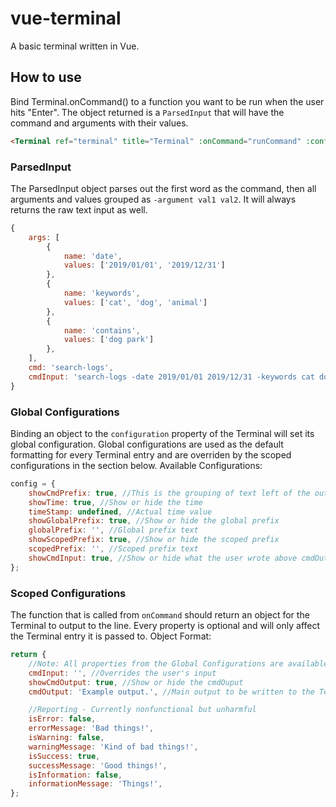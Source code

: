 # vue-terminal

A basic terminal written in Vue.

## How to use

Bind Terminal.onCommand() to a function you want to be run when the user hits "Enter". The object returned is a `ParsedInput` that will have the command and arguments with their values.

```html
<Terminal ref="terminal" title="Terminal" :onCommand="runCommand" :configuration="config" />
```

### ParsedInput

The ParsedInput object parses out the first word as the command, then all arguments and values grouped as `-argument val1 val2`. It will always returns the raw text input as well.

```javascript
{
    args: [
        {
            name: 'date',
            values: ['2019/01/01', '2019/12/31']
        },
        {
            name: 'keywords',
            values: ['cat', 'dog', 'animal']
        },
        {
            name: 'contains',
            values: ['dog park']
        },
    ],
    cmd: 'search-logs',
    cmdInput: 'search-logs -date 2019/01/01 2019/12/31 -keywords cat dog animal -contains "dog park"'
}
```

### Global Configurations

Binding an object to the `configuration` property of the Terminal will set its global configuration. Global configurations are used as the default formatting for every Terminal entry and are overriden by the scoped configurations in the section below.
Available Configurations:

```javascript
config = {
	showCmdPrefix: true, //This is the grouping of text left of the output text
	showTime: true, //Show or hide the time
	timeStamp: undefined, //Actual time value
	showGlobalPrefix: true, //Show or hide the global prefix
	globalPrefix: '', //Global prefix text
	showScopedPrefix: true, //Show or hide the scoped prefix
	scopedPrefix: '', //Scoped prefix text
	showCmdInput: true, //Show or hide what the user wrote above cmdOutput text
};
```

### Scoped Configurations

The function that is called from `onCommand` should return an object for the Terminal to output to the line.
Every property is optional and will only affect the Terminal entry it is passed to.
Object Format:

```javascript
return {
	//Note: All properties from the Global Configurations are available here in addition to the following:
	cmdInput: '', //Overrides the user's input
	showCmdOutput: true, //Show or hide the cmdOuput
	cmdOutput: 'Example output.', //Main output to be written to the Terminal

	//Reporting - Currently nonfunctional but unharmful
	isError: false,
	errorMessage: 'Bad things!',
	isWarning: false,
	warningMessage: 'Kind of bad things!',
	isSuccess: true,
	successMessage: 'Good things!',
	isInformation: false,
	informationMessage: 'Things!',
};
```
